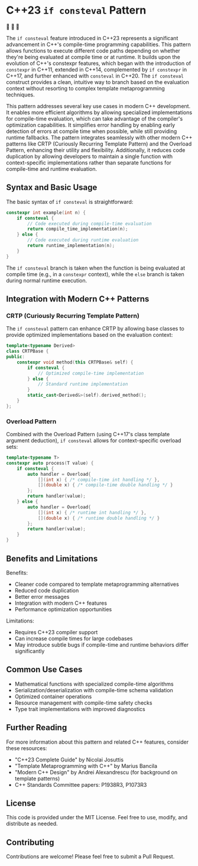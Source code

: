 # C++23 `if consteval` Pattern

🚧 🚧 🚧

The `if consteval` feature introduced in C++23 represents a significant advancement in C++'s compile-time programming
capabilities. This pattern allows functions to execute different code paths depending on whether they're being evaluated at
compile time or at runtime. It builds upon the evolution of C++'s constexpr features, which began with the introduction of
`constexpr` in C++11, extended in C++14, complemented by `if constexpr` in C++17, and further enhanced with `consteval` in
C++20. The `if consteval` construct provides a clean, intuitive way to branch based on the evaluation context without
resorting to complex template metaprogramming techniques.

This pattern addresses several key use cases in modern C++ development. It enables more efficient algorithms by allowing
specialized implementations for compile-time evaluation, which can take advantage of the compiler's optimization
capabilities. It simplifies error handling by enabling early detection of errors at compile time when possible, while still
providing runtime fallbacks. The pattern integrates seamlessly with other modern C++ patterns like CRTP (Curiously Recurring
Template Pattern) and the Overload Pattern, enhancing their utility and flexibility. Additionally, it reduces code
duplication by allowing developers to maintain a single function with context-specific implementations rather than separate
functions for compile-time and runtime evaluation.

## Syntax and Basic Usage

The basic syntax of `if consteval` is straightforward:

```cpp
constexpr int example(int n) {
    if consteval {
        // Code executed during compile-time evaluation
        return compile_time_implementation(n);
    } else {
        // Code executed during runtime evaluation
        return runtime_implementation(n);
    }
}
```

The `if consteval` branch is taken when the function is being evaluated at compile time (e.g., in a `constexpr` context),
while the `else` branch is taken during normal runtime execution.

## Integration with Modern C++ Patterns

### CRTP (Curiously Recurring Template Pattern)

The `if consteval` pattern can enhance CRTP by allowing base classes to provide optimized implementations based on the
evaluation context:

```cpp
template<typename Derived>
class CRTPBase {
public:
    constexpr void method(this CRTPBase& self) {
        if consteval {
            // Optimized compile-time implementation
        } else {
            // Standard runtime implementation
        }
        static_cast<Derived&>(self).derived_method();
    }
};
```

### Overload Pattern

Combined with the Overload Pattern (using C++17's class template argument deduction), `if consteval` allows for
context-specific overload sets:

```cpp
template<typename T>
constexpr auto process(T value) {
    if consteval {
        auto handler = Overload{
            [](int x) { /* compile-time int handling */ },
            [](double x) { /* compile-time double handling */ }
        };
        return handler(value);
    } else {
        auto handler = Overload{
            [](int x) { /* runtime int handling */ },
            [](double x) { /* runtime double handling */ }
        };
        return handler(value);
    }
}
```

## Benefits and Limitations

Benefits:
- Cleaner code compared to template metaprogramming alternatives
- Reduced code duplication
- Better error messages
- Integration with modern C++ features
- Performance optimization opportunities

Limitations:
- Requires C++23 compiler support
- Can increase compile times for large codebases
- May introduce subtle bugs if compile-time and runtime behaviors differ significantly

## Common Use Cases

- Mathematical functions with specialized compile-time algorithms
- Serialization/deserialization with compile-time schema validation
- Optimized container operations
- Resource management with compile-time safety checks
- Type trait implementations with improved diagnostics

## Further Reading

For more information about this pattern and related C++ features, consider these resources:

- "C++23 Complete Guide" by Nicolai Josuttis
- "Template Metaprogramming with C++" by Marius Bancila
- "Modern C++ Design" by Andrei Alexandrescu (for background on template patterns)
- C++ Standards Committee papers: P1938R3, P1073R3

## License
This code is provided under the MIT License. Feel free to use, modify, and distribute as needed.

## Contributing
Contributions are welcome! Please feel free to submit a Pull Request.